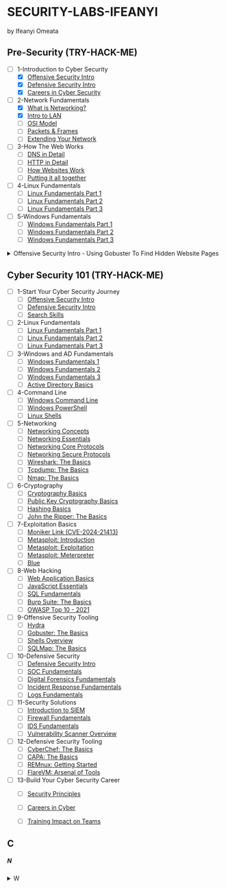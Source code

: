 # SECURITY-LABS-IFEANYI
by Ifeanyi Omeata

## Pre-Security (TRY-HACK-ME)

- [ ] 1-Introduction to Cyber Security
  - [x] [Offensive Security Intro](https://tryhackme.com/room/offensivesecurityintro)
  - [x] [Defensive Security Intro](https://tryhackme.com/room/defensivesecurityintro)
  - [x] [Careers in Cyber Security](https://tryhackme.com/room/careersincyber)
- [ ] 2-Network Fundamentals
  - [x] [What is Networking?](https://tryhackme.com/room/whatisnetworking)
  - [x] [Intro to LAN](https://tryhackme.com/room/introtolan)
  - [ ] [OSI Model]()
  - [ ] [Packets & Frames]()
  - [ ] [Extending Your Network]()
- [ ] 3-How The Web Works
  - [ ] [DNS in Detail]()
  - [ ] [HTTP in Detail]()
  - [ ] [How Websites Work]()
  - [ ] [Putting it all together]()
- [ ] 4-Linux Fundamentals
  - [ ] [Linux Fundamentals Part 1]()
  - [ ] [Linux Fundamentals Part 2]()
  - [ ] [Linux Fundamentals Part 3]()
- [ ] 5-Windows Fundamentals
  - [ ] [Windows Fundamentals Part 1]()
  - [ ] [Windows Fundamentals Part 2]()
  - [ ] [Windows Fundamentals Part 3]()

<details>
<summary>Offensive Security Intro - Using Gobuster To Find Hidden Website Pages</summary>

  ```
  gobuster -u http://fakebank.thm -w wordlist.txt dir
  ```
  - [ ] -u is used to state the website we're scanning
  - [ ] -w takes a list of words to iterate through to find hidden pages.

</details>

 

## Cyber Security 101 (TRY-HACK-ME)

- [ ] 1-Start Your Cyber Security Journey
  - [ ] [Offensive Security Intro]()
  - [ ] [Defensive Security Intro]()
  - [ ] [Search Skills]()
- [ ] 2-Linux Fundamentals
  - [ ] [Linux Fundamentals Part 1]()
  - [ ] [Linux Fundamentals Part 2]()
  - [ ] [Linux Fundamentals Part 3]()
- [ ] 3-Windows and AD Fundamentals
  - [ ] [Windows Fundamentals 1]()
  - [ ] [Windows Fundamentals 2]()
  - [ ] [Windows Fundamentals 3]()
  - [ ] [Active Directory Basics]()
- [ ] 4-Command Line
  - [ ] [Windows Command Line]()
  - [ ] [Windows PowerShell]()
  - [ ] [Linux Shells]()
- [ ] 5-Networking
  - [ ] [Networking Concepts]()
  - [ ] [Networking Essentials]()
  - [ ] [Networking Core Protocols]()
  - [ ] [Networking Secure Protocols]()
  - [ ] [Wireshark: The Basics]()
  - [ ] [Tcpdump: The Basics]()
  - [ ] [Nmap: The Basics]()
- [ ] 6-Cryptography
  - [ ] [Cryptography Basics]()
  - [ ] [Public Key Cryptography Basics]()
  - [ ] [Hashing Basics]()
  - [ ] [John the Ripper: The Basics]()
- [ ] 7-Exploitation Basics
  - [ ] [Moniker Link (CVE-2024-21413)]()
  - [ ] [Metasploit: Introduction]()
  - [ ] [Metasploit: Exploitation]()
  - [ ] [Metasploit: Meterpreter]()
  - [ ] [Blue]()
- [ ] 8-Web Hacking
  - [ ] [Web Application Basics]()
  - [ ] [JavaScript Essentials]()
  - [ ] [SQL Fundamentals]()
  - [ ] [Burp Suite: The Basics]()
  - [ ] [OWASP Top 10 - 2021]()
- [ ] 9-Offensive Security Tooling
  - [ ] [Hydra]()
  - [ ] [Gobuster: The Basics]()
  - [ ] [Shells Overview]()
  - [ ] [SQLMap: The Basics]()
- [ ] 10-Defensive Security
  - [ ] [Defensive Security Intro]()
  - [ ] [SOC Fundamentals]()
  - [ ] [Digital Forensics Fundamentals]()
  - [ ] [Incident Response Fundamentals]()
  - [ ] [Logs Fundamentals]()
- [ ] 11-Security Solutions
  - [ ] [Introduction to SIEM]()
  - [ ] [Firewall Fundamentals]()
  - [ ] [IDS Fundamentals]()
  - [ ] [Vulnerability Scanner Overview]()
- [ ] 12-Defensive Security Tooling
  - [ ] [CyberChef: The Basics]()
  - [ ] [CAPA: The Basics]()
  - [ ] [REMnux: Getting Started]()
  - [ ] [FlareVM: Arsenal of Tools]()
- [ ] 13-Build Your Cyber Security Career
  - [ ] [Security Principles]()
  - [ ] [Careers in Cyber]()
  - [ ] [Training Impact on Teams]()








## C

##### N
 
<details>
  <summary>W </summary>

   - [ ] Network

</details>






